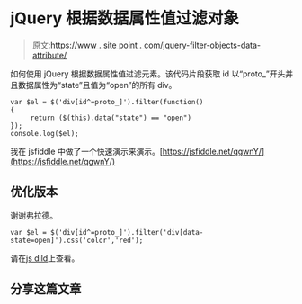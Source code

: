 # jQuery 根据数据属性值过滤对象

> 原文:[https://www . site point . com/jquery-filter-objects-data-attribute/](https://www.sitepoint.com/jquery-filter-objects-data-attribute/)

如何使用 jQuery 根据数据属性值过滤元素。该代码片段获取 id 以“proto_”开头并且数据属性为“state”且值为“open”的所有 div。

```
var $el = $('div[id^=proto_]').filter(function()
{
     return ($(this).data("state") == "open")
});
console.log($el);
```

我在 jsfiddle 中做了一个快速演示来演示。[https://jsfiddle.net/qgwnY/](https://jsfiddle.net/qgwnY/)

## 优化版本

谢谢弗拉德。

```
var $el = $('div[id^=proto_]').filter('div[data-state=open]').css('color','red');​
```

请在[js dild](https://jsfiddle.net/qgwnY/7/)上查看。

## 分享这篇文章